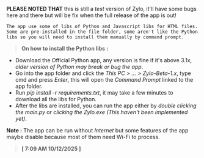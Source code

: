 **PLEASE NOTED THAT** this is still a *test* version of Zylo, it'll have some bugs here and there but will be fix
when the full release of the app is out!

```The app use some of libs of Python and Javascript libs for HTML files. Some are pre-installed in the file folder, some aren't like the Python libs so you will need to install them manually by command prompt.```

> **On how to install the Python libs :**
- Download the Official Python app, any version is fine if it's above 3.1x, *older version of Python may break or bug the app*.
- Go into the app folder and click the *This PC > ... > Zylo-Beta-1.x*, type cmd and press *Enter*, this will open the *Command Prompt* linked to the app folder.
- Run *pip install -r requirements.txt*, it may take a few minutes to download all the libs for Python.
- After the libs are installed, you can run the app either by *double clicking the main.py* or *clicking the Zylo.exe (This haven't been implemented yet)*.

**Note :** The app can be run without *Internet* but some features of the app maybe disable because most of them need Wi-Fi to process.

> **[ 7:09 AM 10/12/2025 ]**